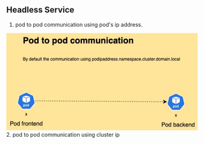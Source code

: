 ## Headless Service 

1. pod to pod communication using pod's ip address.

![alt text](https://github.com/BlogMedium/Interview-Devops/blob/main/pod_communication.jpeg)
2. pod to pod communication using cluster ip




